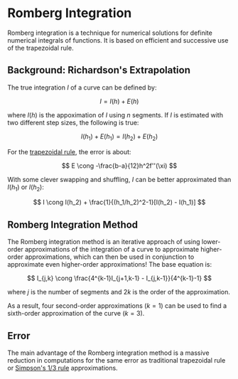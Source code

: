 # Romberg Integration

Romberg integration is a technique for numerical solutions for definite numerical integrals of functions. It is based on efficient and successive use of the trapezoidal rule.

## Background: Richardson's Extrapolation

The true integration $I$ of a curve can be defined by:

$$
I = I(h) + E(h)
$$

where $I(h)$ is the appoximation of $I$ using *n* segments. If $I$ is estimated with two different step sizes, the following is true:

$$
I(h_1) + E(h_1) = I(h_2) + E(h_2)
$$

For the [trapezoidal rule](/trapezoidal-rule), the error is about:

$$
E \cong -\frac{b-a}{12}h^2f''(\xi)
$$

With some clever swapping and shuffling, $I$ can be better approximated than $I(h_1)$ or $I(h_2)$:

$$
I \cong I(h_2) + \frac{1}{(h_1/h_2)^2-1}[I(h_2) - I(h_1)]
$$

## Romberg Integration Method

The Romberg integration method is an iterative approach of using lower-order approximations of the integration of a curve to approximate higher-order approximations, which can then be used in conjunction to approximate even higher-order approximations! The base equation is:

$$
I_{j,k} \cong \frac{4^{k-1}I_{j+1,k-1} - I_{j,k-1}}{4^{k-1}-1}
$$

where $j$ is the number of segments and $2k$ is the order of the approximation.

As a result, four second-order approximations ($k=1$) can be used to find a sixth-order approximation of the curve ($k=3$).

## Error

The main advantage of the Romberg integration method is a massive reduction in computations for the same error as traditional trapezoidal rule or [Simpson's 1/3 rule](/simpsons-one-third-rule) approximations.


